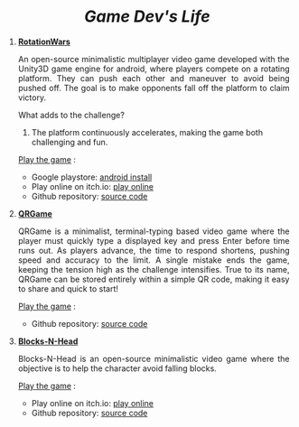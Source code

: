 <center><h1><b><i> Game Dev's Life </i></b></h1></center>
    
   <div>
     <ol>
     <li> <b><u>RotationWars</u></b>
     <p align="justify">
     An open-source minimalistic multiplayer video game developed with the Unity3D game engine for android, where players compete on a rotating platform. They can push each other and maneuver to avoid being pushed off. The goal is to make opponents fall off the platform to claim victory.
     </p>
     <p align="justify">
     What adds to the challenge?
    <ol>
    <li>The platform continuously accelerates, making the game both challenging and fun.</li>
    </ol>
     </p>
     <p align="justify">
     <u>Play the game</u> :
     <ul>
      <li>Google playstore: <a target="_blank" rel="noopener noreferrer" href="https://play.google.com/store/apps/details?id=ravin.developer.rotationwars2" target='_blank'>android install</a></li>
      <li>Play online on itch.io: <a target="_blank" rel="noopener noreferrer" href="https://ravinkumar.itch.io/rotationwars2">play online</a></li>
      <li>Github repository: <a target="_blank" rel="noopener noreferrer" href="https://github.com/mr-ravin/RotationWars2">source code</a></li>
     </ul>
     </p>
     </li>
     <li> <b><u>QRGame</u></b>
     <p align="justify">
     QRGame is a minimalist, terminal-typing based video game where the player must quickly type a displayed key and press Enter before time runs out. As players advance, the time to respond shortens, pushing speed and accuracy to the limit. A single mistake ends the game, keeping the tension high as the challenge intensifies. True to its name, QRGame can be stored entirely within a simple QR code, making it easy to share and quick to start!
     </p>
     <p align="justify">
     <u>Play the game</u> :
     <ul>
      <li>Github repository: <a target="_blank" rel="noopener noreferrer" href="https://github.com/mr-ravin/QRGame">source code</a></li>
     </ul>
     </p>
     </li>
     <li> <b><u>Blocks-N-Head</u></b>
     <p align="justify">
     Blocks-N-Head is an open-source minimalistic video game where the objective is to help the character avoid falling blocks.
     </p>
     <p align="justify">
     <u>Play the game</u> :
     <ul>
     <li>Play online on itch.io: <a target="_blank" rel="noopener noreferrer" href="https://ravinkumar.itch.io/blocks-n-head">play online</a></li>
      <li>Github repository: <a target="_blank" rel="noopener noreferrer" href="https://github.com/mr-ravin/Blocks-N-Head">source code</a></li>
     </ul>
     </p>
     </li>
    </ol>
